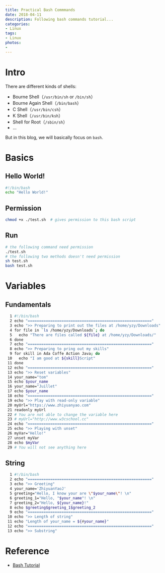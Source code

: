 ```yaml
---
title: Practical Bash Commmands
date: 2018-04-11
description: Following bash commands tutorial...
categories:
- Linux
tags:
- Linux
photos:
-
---
```


# Intro

There are different kinds of shells:

- Bourne Shell（`/usr/bin/sh` or `/bin/sh`）
- Bourne Again Shell（`/bin/bash`）
- C Shell（`/usr/bin/csh`）
- K Shell（`/usr/bin/ksh`）
- Shell for Root（`/sbin/sh`）
- ...

But in this blog, we will basically focus on `bash`.

# Basics

## Hello World!

```bash
#!/bin/bash
echo "Hello World!"
```

## Permission

```bash
chmod +x ./test.sh  # gives permission to this bash script
```

## Run

```bash
# the following command need permission
./test.sh
# the following two methods doesn't need permission
sh test.sh
bash test.sh
```

# Variables

## Fundamentals

```bash
  1 #!/bin/bash
  2 echo "======================================================="
  3 echo ">> Preparing to print out the files at /home/yzy/Downloads"
  4 for file in `ls /home/yzy/Downloads`; do
  5   echo "There are files called ${file} at /home/yzy/Downloads/"
  6 done
  7 echo "======================================================="
  8 echo ">> Preparing to pring out my skills"
  9 for skill in Ada Coffe Action Java; do
 10   echo "I am good at ${skill}Script"
 11 done
 12 echo "======================================================="
 13 echo ">> Reset variables"
 14 your_name="tom"
 15 echo $your_name
 16 your_name="Juillet"
 17 echo $your_name
 18 echo "======================================================="
 19 echo ">> Play with read-only variable"
 20 myUrl="https://www.zhiyuanyao.com"
 21 readonly myUrl
 22 # You are not able to change the variable here
 23 # myUrl="http://www.w3cschool.cc"
 24 echo "======================================================="
 25 echo ">> Playing with unset"
 26 myVar="Hello!"
 27 unset myVar
 28 echo $myVar
 29 # You will not see anything here
```

## String

```bash
  1 #!/bin/bash
  2 echo "======================================================="
  3 echo ">> Greeting"
  4 your_name='ZhiyuanYaoJ'
  5 greeting="Hello, I know your are \"$your_name\"! \n"
  6 greeting_1="Hello, "$your_name"! \n"
  7 greeting_2="Hello, ${your_name}!"
  8 echo $greeting$greeting_1$greeting_2
  9 echo "======================================================="
 10 echo ">> Length of string"
 11 echo "Length of your_name = ${#your_name}"
 12 echo "======================================================="
 13 echo ">> Substring"
```

# Reference

- [Bash Tutorial](http://www.runoob.com/linux/linux-shell.html)